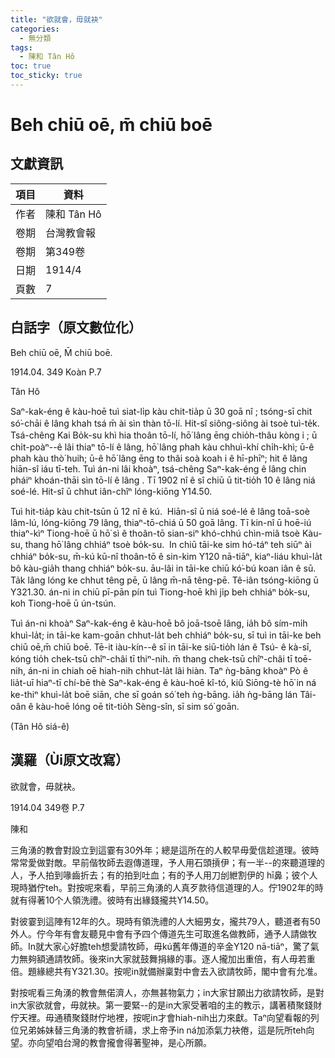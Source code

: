 ```yaml
---
title: "欲就會，毋就袂"
categories:
  - 無分類
tags:
  - 陳和 Tân Hô
toc: true
toc_sticky: true
---
```


# Beh chiū oē, m̄ chiū boē

## 文獻資訊

| 項目 | 資料 |
|---|---|
| 作者 | 陳和 Tân Hô |
| 卷期 | 台灣教會報 |
| 卷期 | 第349卷 |
| 日期 | 1914/4 |
| 頁數 | 7 |

## 白話字（原文數位化）

Beh chiū oē, M̄ chiū boē.

1914.04. 349 Koàn P.7

Tân Hô

Saⁿ-kak-éng ê kàu-hoē tuì siat-li̍p kàu chit-tia̍p ū 30 goā nî ; tsóng-sī chit só͘-chāi ê lâng khah tsá m̄ ài sìn thàn tō-lí. Hit-sî siông-siông ài tsoè tuì-te̍k. Tsá-chêng Kai Bo̍k-su khì hia thoân tō-lí, hō͘ lâng ēng chio̍h-thâu kòng i ; ū chi̍t-poàⁿ--ê lâi thiaⁿ tō-lí ê lâng, hō͘ lâng phah kàu chhuì-khí chi̍h-khì; ū-ê phah kàu thò͘ huih; ū-ê hō͘ lâng ēng to thâi soà koah i ê hī-phīⁿ; hit ê lâng hiān-sî iáu tī-teh. Tuì án-ni lâi khoàⁿ, tsá-chêng Saⁿ-kak-éng ê lâng chin pháiⁿ khoán-thāi sìn tō-lí ê lâng . Tī 1902 nî ê sî chiū ū tit-tio̍h 10 ê lâng niá soé-lé. Hit-sî ū chhut iân-chîⁿ lóng-kiōng Y14.50.

Tuì hit-tia̍p kàu chit-tsūn ū 12 nî ê kú.  Hiān-sî ū niá soé-lé ê lâng toā-soè lâm-lú, lóng-kiōng 79 lâng, thiaⁿ-tō-chiá ū 50 goā lâng. Tī kin-nî ū hoē-iú thiaⁿ-kìⁿ Tiong-hoē ū hō͘ sì ê thoân-tō sian-siⁿ khó-chhú chìn-miâ tsoè Kàu-su, thang hō͘ lâng chhiáⁿ tsoè bo̍k-su.  In chiū tāi-ke sim hó-táⁿ teh siūⁿ ài chhiáⁿ bo̍k-su, m̄-kú kū-nî thoân-tō ê sin-kim Y120 nā-tiāⁿ, kiaⁿ-liáu khuì-la̍t bô kàu-gia̍h thang chhiáⁿ bo̍k-su. āu-lâi in tāi-ke chiū kó͘-bú koan iân ê sū. Ta̍k lâng lóng ke chhut têng pē, ū lâng m̄-nā têng-pē. Tê-iân tsóng-kiōng ū Y321.30. án-ni in chiū pī-pān pín tuì Tiong-hoē khì ji̍p beh chhiáⁿ bo̍k-su, koh Tiong-hoē ū ún-tsún.

Tuì án-ni khoàⁿ Saⁿ-kak-éng ê kàu-hoē bô joā-tsoē lâng, ia̍h bô sím-mi̍h khuì-la̍t; in tāi-ke kam-goān chhut-la̍t beh chhiáⁿ bo̍k-su, sī tuì in tāi-ke beh chiū oē,m̄ chiū boē. Tē-it iàu-kín--ê sī in tāi-ke siū-tio̍h lán ê Tsú- ê kà-sī, kóng tio̍h chek-tsū chîⁿ-châi tī thiⁿ-nih. m̄ thang chek-tsū chîⁿ-châi tī toē-nih, án-ni in chiah oē hiah-nih chhut-la̍t lâi hiàn. Taⁿ ǹg-bāng khoàⁿ Pò ê lia̍t-uī hiaⁿ-tī chí-bē thè Saⁿ-kak-éng ê kàu-hoē kî-tó, kiû Siōng-tè hō͘ in ná ke-thiⁿ khuì-la̍t boē siān, che sī goán só͘ teh ǹg-bāng. ia̍h ǹg-bāng lán Tâi-oân ê kàu-hoē lóng oē tit-tio̍h Sèng-sîn, sī sim só͘ goān.

(Tân Hô siá-ê)

## 漢羅（Ùi原文改寫）

欲就會，毋就袂。

1914.04 349卷 P.7

陳和

三角湧的教會對設立到這霎有30外年；總是這所在的人較早毋愛信趁道理。彼時常常愛做對敵。早前偕牧師去遐傳道理，予人用石頭摃伊；有一半--的來聽道理的人，予人拍到喙齒折去；有的拍到吐血；有的予人用刀刣紲割伊的 hī鼻；彼个人現時猶佇teh。對按呢來看，早前三角湧的人真歹款待信道理的人。佇1902年的時就有得著10个人領洗禮。彼時有出緣錢攏共Y14.50。

對彼霎到這陣有12年的久。現時有領洗禮的人大細男女，攏共79人，聽道者有50外人。佇今年有會友聽見中會有予四个傳道先生可取進名做教師，通予人請做牧師。In就大家心好膽teh想愛請牧師，毋kú舊年傳道的辛金Y120 nā-tiāⁿ，驚了氣力無夠額通請牧師。後來in大家就鼓舞捐緣的事。逐人攏加出重倍，有人毋若重倍。題緣總共有Y321.30。按呢in就備辦稟對中會去入欲請牧師，閣中會有允准。

對按呢看三角湧的教會無偌濟人，亦無甚物氣力；in大家甘願出力欲請牧師，是對in大家欲就會，毋就袂。第一要緊--的是in大家受著咱的主的教示，講著積聚錢財佇天裡。毋通積聚錢財佇地裡，按呢in才會hiah-nih出力來獻。Taⁿ向望看報的列位兄弟姊妹替三角湧的教會祈禱，求上帝予in ná加添氣力袂倦，這是阮所teh向望。亦向望咱台灣的教會攏會得著聖神，是心所願。
